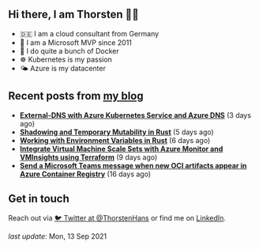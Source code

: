 ## Hi there, I am Thorsten 👋🏼

- 🇩🇪 I am a cloud consultant from Germany 
- 🔷 I am a Microsoft MVP since 2011
- 🐳 I do quite a bunch of Docker
- ☸️ Kubernetes is my passion
- 🌤 Azure is my datacenter

## Recent posts from [my blog](https://thorsten-hans.com) 

- **[External-DNS with Azure Kubernetes Service and Azure DNS](https://thorsten-hans.com/external-dns-azure-kubernetes-service-azure-dns/)** (3 days ago)
- **[Shadowing and Temporary Mutability in Rust](https://thorsten-hans.com/shadowing-temporary-mutability-rust/)** (5 days ago)
- **[Working with Environment Variables in Rust](https://thorsten-hans.com/working-with-environment-variables-in-rust/)** (6 days ago)
- **[Integrate Virtual Machine Scale Sets with Azure Monitor and VMInsights using Terraform](https://thorsten-hans.com/integrate-virtual-machine-scale-sets-azure-monitor-vminsights-terraform/)** (9 days ago)
- **[Send a Microsoft Teams message when new OCI artifacts appear in Azure Container Registry](https://thorsten-hans.com/send-microsoft-teams-message-oci-artifacts-azure-container-registry/)** (16 days ago)

## Get in touch

Reach out via [🐦 Twitter at @ThorstenHans](https://twitter.com/ThorstenHans) or find me on [LinkedIn](https://linkedin.com/in/ThorstenHans).

_last update_: Mon, 13 Sep 2021
